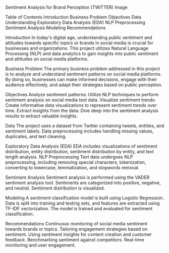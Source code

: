 Sentiment Analysis for Brand Perception (TWITTER)
Image

Table of Contents
Introduction
Business Problem
Objectives
Data Understanding
Exploratory Data Analysis (EDA)
NLP Preprocessing
Sentiment Analysis
Modeling
Recommendations

Introduction
In today's digital age, understanding public sentiment and attitudes towards specific topics or brands in social media is crucial for businesses and organizations. This project utilizes Natural Language Processing (NLP) and data analytics to gain insights into public sentiment and attitudes on social media platforms.

Business Problem
The primary business problem addressed in this project is to analyze and understand sentiment patterns on social media platforms. By doing so, businesses can make informed decisions, engage with their audience effectively, and adapt their strategies based on public perception.

Objectives
Analyze sentiment patterns: Utilize NLP techniques to perform sentiment analysis on social media text data.
Visualize sentiment trends: Create informative data visualizations to represent sentiment trends over time.
Extract insights from the data: Dive deep into the sentiment analysis results to extract valuable insights.

Data
The project uses a dataset from Twitter containing tweets, entities, and sentiment labels.
Data preprocessing includes handling missing values, duplicates, and text cleaning.

Exploratory Data Analysis (EDA)
EDA includes visualizations of sentiment distribution, entity distribution, sentiment distribution by entity, and text length analysis.
NLP Preprocessing
Text data undergoes NLP preprocessing, including removing special characters, tokenization, converting to lowercase, lemmatization, and stopwords removal.

Sentiment Analysis
Sentiment analysis is performed using the VADER sentiment analysis tool.
Sentiments are categorized into positive, negative, and neutral.
Sentiment distribution is visualized.

Modeling
A sentiment classification model is built using Logistic Regression.
Data is split into training and testing sets, and features are extracted using TF-IDF vectorization.
The model is trained and evaluated for sentiment classification.

Recommendations
Continuous monitoring of social media sentiment towards brands or topics.
Tailoring engagement strategies based on sentiment.
Using sentiment insights for content creation and customer feedback.
Benchmarking sentiment against competitors.
Real-time monitoring and user engagement.
